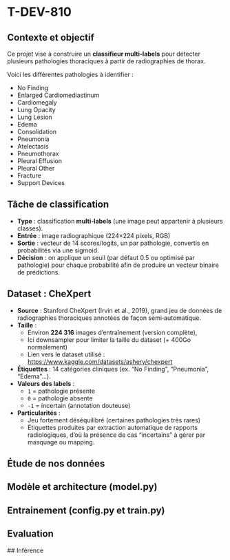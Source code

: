 # T-DEV-810

## Contexte et objectif
Ce projet vise à construire un **classifieur multi‐labels** pour détecter plusieurs pathologies thoraciques à partir de radiographies de thorax.

Voici les différentes pathologies à identifier : 
- No Finding
- Enlarged Cardiomediastinum
- Cardiomegaly
- Lung Opacity
- Lung Lesion
- Edema
- Consolidation
- Pneumonia
- Atelectasis
- Pneumothorax
- Pleural Effusion
- Pleural Other
- Fracture
- Support Devices

## Tâche de classification
- **Type** : classification **multi‐labels** (une image peut appartenir à plusieurs classes).  
- **Entrée** : image radiographique (224×224 pixels, RGB)  
- **Sortie** : vecteur de 14 scores/logits, un par pathologie, convertis en probabilités via une sigmoid.  
- **Décision** : on applique un seuil (par défaut 0.5 ou optimisé par pathologie) pour chaque probabilité afin de produire un vecteur binaire de pré­dic­tions.

## Dataset : CheXpert
- **Source** : Stanford CheXpert (Irvin et al., 2019), grand jeu de données de radiographies thoraciques annotées de façon semi‐automatique.  
- **Taille** :  
  - Environ **224 316** images d’entraînement (version complète),  
  - Ici downsampler pour limiter la taille du dataset (+ 400Go normalement)
  - Lien vers le dataset utilisé : https://www.kaggle.com/datasets/ashery/chexpert
- **Étiquettes** : 14 catégories cliniques (ex. “No Finding”, “Pneumonia”, “Edema”…).  
- **Valeurs des labels** :  
  - `1` = pathologie présente  
  - `0` = pathologie absente  
  - `-1` = incertain (annotation douteuse)  
- **Particularités** :  
  - Jeu fortement déséquilibré (certaines pathologies très rares)  
  - Étiquettes produites par extraction automatique de rapports radiologiques, d’où la présence de cas “incertains” à gérer par masquage ou mapping.

## Étude de nos données

## Modèle et architecture (model.py)


## Entrainement (config.py et train.py)



## Evaluation

## Inférence